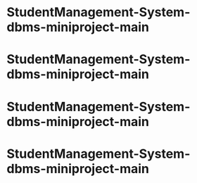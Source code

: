 # StudentManagement-System-dbms-miniproject-main
# StudentManagement-System-dbms-miniproject-main
# StudentManagement-System-dbms-miniproject-main
# StudentManagement-System-dbms-miniproject-main
